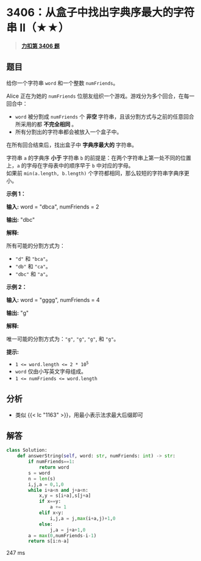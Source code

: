 # 3406：从盒子中找出字典序最大的字符串 II（★★）


> <u>**[力扣第 3406 题](https://leetcode.cn/problems/find-the-lexicographically-largest-string-from-the-box-ii/)**</u>

## 题目

<p>给你一个字符串 <code>word</code> 和一个整数 <code>numFriends</code>。</p>

<p>Alice 正在为她的 <code>numFriends</code> 位朋友组织一个游戏。游戏分为多个回合，在每一回合中：</p>

<ul>
<li><code>word</code> 被分割成 <code>numFriends</code> 个 <strong>非空 </strong>字符串，且该分割方式与之前的任意回合所采用的都 <strong>不完全相同 </strong>。</li>
<li>所有分割出的字符串都会被放入一个盒子中。</li>
</ul>

<p>在所有回合结束后，找出盒子中 <strong>字典序最大的 </strong>字符串。</p>

<p>字符串 <code>a</code> 的字典序 <strong>小于 </strong>字符串 <code>b</code> 的前提是：在两个字符串上第一处不同的位置上，<code>a</code> 的字母在字母表中的顺序早于 <code>b</code> 中对应的字母。<br />
如果前 <code>min(a.length, b.length)</code> 个字符都相同，那么较短的字符串字典序更小。</p>



<p><strong>示例 1：</strong></p>

<div class="example-block">
<p><strong>输入:</strong> word = "dbca", numFriends = 2</p>

<p><strong>输出:</strong> "dbc"</p>

<p><strong>解释:</strong> </p>

<p>所有可能的分割方式为：</p>

<ul>
<li><code>"d"</code> 和 <code>"bca"</code>。</li>
<li><code>"db"</code> 和 <code>"ca"</code>。</li>
<li><code>"dbc"</code> 和 <code>"a"</code>。</li>
</ul>
</div>

<p><strong>示例 2：</strong></p>

<div class="example-block">
<p><strong>输入:</strong> word = "gggg", numFriends = 4</p>

<p><strong>输出:</strong> "g"</p>

<p><strong>解释:</strong> </p>

<p>唯一可能的分割方式为：<code>"g"</code>, <code>"g"</code>, <code>"g"</code>, 和 <code>"g"</code>。</p>
</div>



<p><strong>提示:</strong></p>

<ul>
<li><code>1 &lt;= word.length &lt;= 2 * 10<sup>5</sup></code></li>
<li><code>word</code> 仅由小写英文字母组成。</li>
<li><code>1 &lt;= numFriends &lt;= word.length</code></li>
</ul>






## 分析

- 类似 {{< lc "1163" >}}，用最小表示法求最大后缀即可
## 解答


```python
class Solution:
    def answerString(self, word: str, numFriends: int) -> str:
        if numFriends==1:
            return word
        s = word
        n = len(s)
        i,j,a = 0,1,0
        while i+a<n and j+a<n:
            x,y = s[i+a],s[j+a]
            if x==y:
                a += 1
            elif x<y:
                i,j,a = j,max(i+a,j)+1,0
            else:
                j,a = j+a+1,0
        a = max(0,numFriends-i-1)
        return s[i:n-a]
```
247 ms
